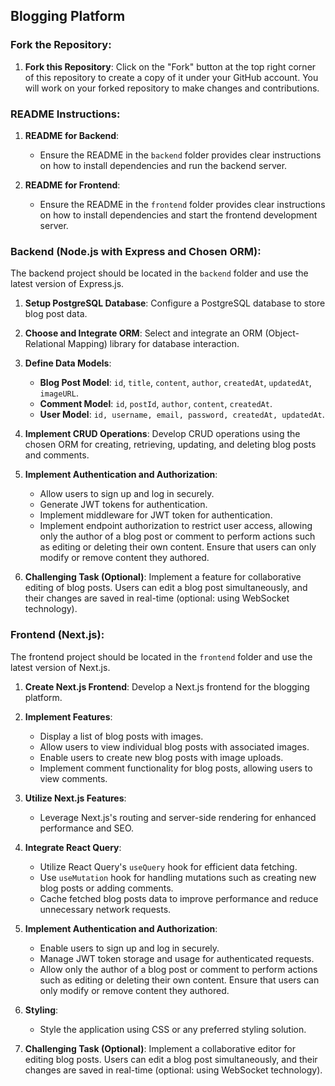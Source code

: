 ## Blogging Platform

### Fork the Repository:

1. **Fork this Repository**: Click on the "Fork" button at the top right corner of this repository to create a copy of it under your GitHub account. You will work on your forked repository to make changes and contributions.

### README Instructions:

1. **README for Backend**: 
    - Ensure the README in the `backend` folder provides clear instructions on how to install dependencies and run the backend server.

2. **README for Frontend**:
    - Ensure the README in the `frontend` folder provides clear instructions on how to install dependencies and start the frontend development server.

### Backend (Node.js with Express and Chosen ORM):
The backend project should be located in the `backend` folder and use the latest version of Express.js.

1. **Setup PostgreSQL Database**: Configure a PostgreSQL database to store blog post data.

2. **Choose and Integrate ORM**: Select and integrate an ORM (Object-Relational Mapping) library for database interaction.

3. **Define Data Models**:
    - **Blog Post Model**: `id`, `title`, `content`, `author`, `createdAt`, `updatedAt`, `imageURL`.
    - **Comment Model**: `id`, `postId`, `author`, `content`, `createdAt`.
    - **User Model**: `id, username, email, password, createdAt, updatedAt`.

4. **Implement CRUD Operations**: Develop CRUD operations using the chosen ORM for creating, retrieving, updating, and deleting blog posts and comments.

5. **Implement Authentication and Authorization**:
    - Allow users to sign up and log in securely.
    - Generate JWT tokens for authentication.
    - Implement middleware for JWT token for authentication.
    - Implement endpoint authorization to restrict user access, allowing only the author of a blog post or comment to perform actions such as editing or deleting their own content. Ensure that users can only modify or remove content they authored.

6. **Challenging Task (Optional)**: Implement a feature for collaborative editing of blog posts. Users can edit a blog post simultaneously, and their changes are saved in real-time (optional: using WebSocket technology).

### Frontend (Next.js):

The frontend project should be located in the `frontend` folder and use the latest version of Next.js.

1. **Create Next.js Frontend**: Develop a Next.js frontend for the blogging platform.

2. **Implement Features**:
    - Display a list of blog posts with images.
    - Allow users to view individual blog posts with associated images.
    - Enable users to create new blog posts with image uploads.
    - Implement comment functionality for blog posts, allowing users to view comments.

3. **Utilize Next.js Features**:
    - Leverage Next.js's routing and server-side rendering for enhanced performance and SEO.

4. **Integrate React Query**:
    - Utilize React Query's `useQuery` hook for efficient data fetching.
    - Use `useMutation` hook for handling mutations such as creating new blog posts or adding comments.
    - Cache fetched blog posts data to improve performance and reduce unnecessary network requests.

5. **Implement Authentication and Authorization**:
    - Enable users to sign up and log in securely.
    - Manage JWT token storage and usage for authenticated requests.
    - Allow only the author of a blog post or comment to perform actions such as editing or deleting their own content. Ensure that users can only modify or remove content they authored.

6. **Styling**:
    - Style the application using CSS or any preferred styling solution.

7. **Challenging Task (Optional)**: Implement a collaborative editor for editing blog posts. Users can edit a blog post simultaneously, and their changes are saved in real-time (optional: using WebSocket technology).
